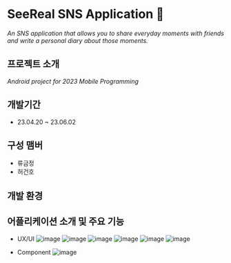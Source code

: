 # SeeReal SNS Application 🧃
*An SNS application that allows you to share everyday moments with friends and write a personal diary about those moments.*

## 프로젝트 소개
*Android project for 2023 Mobile Programming*

## 개발기간
- 23.04.20 ~ 23.06.02

## 구성 맴버
- 류금정
- 허건호

## 개발 환경

## 어플리케이션 소개 및 주요 기능

- UX/UI
![image](https://user-images.githubusercontent.com/111233054/235342318-3f515158-6875-4a78-b224-5c860120f91f.png)
![image](https://user-images.githubusercontent.com/111233054/235342330-9afad20c-2db2-4c37-b391-6ed066c02a33.png)
![image](https://user-images.githubusercontent.com/111233054/235342340-57edda1c-dab5-4325-94e7-311eb29163ae.png)
![image](https://user-images.githubusercontent.com/111233054/235342343-90e9b4ab-8f3a-4aad-90ac-e9df4920dcf8.png)
![image](https://user-images.githubusercontent.com/111233054/235342349-087dfe88-856f-4242-9ec4-0c3c0c5dae00.png)
![image](https://user-images.githubusercontent.com/111233054/235342354-3871f341-a821-4acf-8a5a-677e02f1a015.png)

- Component
![image](https://user-images.githubusercontent.com/111233054/235342499-2c0326f4-ab6b-4e18-911c-5b77d6f9bbf5.png)
